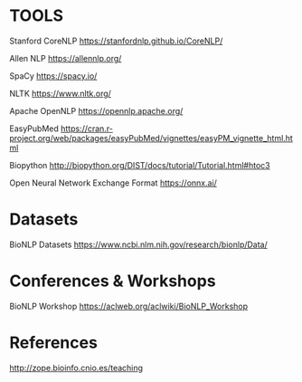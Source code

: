 # TOOLS

Stanford CoreNLP
https://stanfordnlp.github.io/CoreNLP/

Allen NLP
https://allennlp.org/

SpaCy
https://spacy.io/

NLTK
https://www.nltk.org/

Apache OpenNLP
https://opennlp.apache.org/

EasyPubMed
https://cran.r-project.org/web/packages/easyPubMed/vignettes/easyPM_vignette_html.html

Biopython
http://biopython.org/DIST/docs/tutorial/Tutorial.html#htoc3

Open Neural Network Exchange Format
https://onnx.ai/


# Datasets

BioNLP Datasets
https://www.ncbi.nlm.nih.gov/research/bionlp/Data/


# Conferences & Workshops

BioNLP Workshop
https://aclweb.org/aclwiki/BioNLP_Workshop


# References

http://zope.bioinfo.cnio.es/teaching



